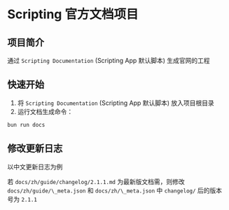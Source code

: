 # Scripting 官方文档项目

## 项目简介

通过 `Scripting Documentation` (Scripting App 默认脚本) 生成官网的工程

## 快速开始

1. 将 `Scripting Documentation` (Scripting App 默认脚本) 放入项目根目录
2. 运行文档生成命令：

```bash
bun run docs
```

## 修改更新日志

以中文更新日志为例

若 `docs/zh/guide/changelog/2.1.1.md` 为最新版文档需，则修改 `docs/zh/guide/\_meta.json` 和 `docs/zh/\_meta.json` 中 `changelog/` 后的版本号为 `2.1.1`
